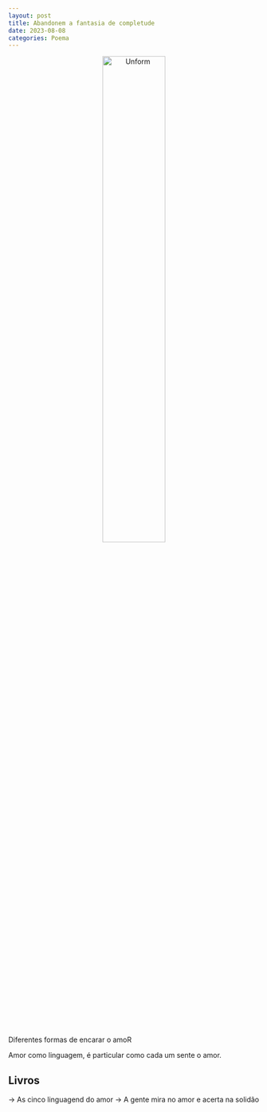 ```yaml
---
layout: post
title: Abandonem a fantasia de completude
date: 2023-08-08
categories: Poema
---
```


<p align="center">
<img src="{{ site.baseurl }}/images/2023-08-08-Abandonem-a-fantasia-de-completude.png" height="50%" width="50%" alt="Unform" />
 </p>

Diferentes formas de encarar o amoR

Amor como linguagem, é particular como cada um sente o amor.

## Livros

-> As cinco linguagend do amor
-> A gente mira no amor e acerta na solidão